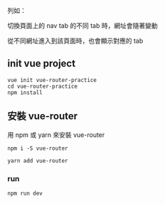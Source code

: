 列如：

切換頁面上的 nav tab 的不同 tab 時，網址會隨著變動

從不同網址進入到該頁面時，也會顯示對應的 tab

## init vue project

```shell
vue init vue-router-practice
cd vue-router-practice
npm install
```

## 安裝 vue-router

用 npm 或 yarn 來安裝 vue-router

```shell
npm i -S vue-router
```

```shell
yarn add vue-router
```

### run

```shell
npm run dev
```